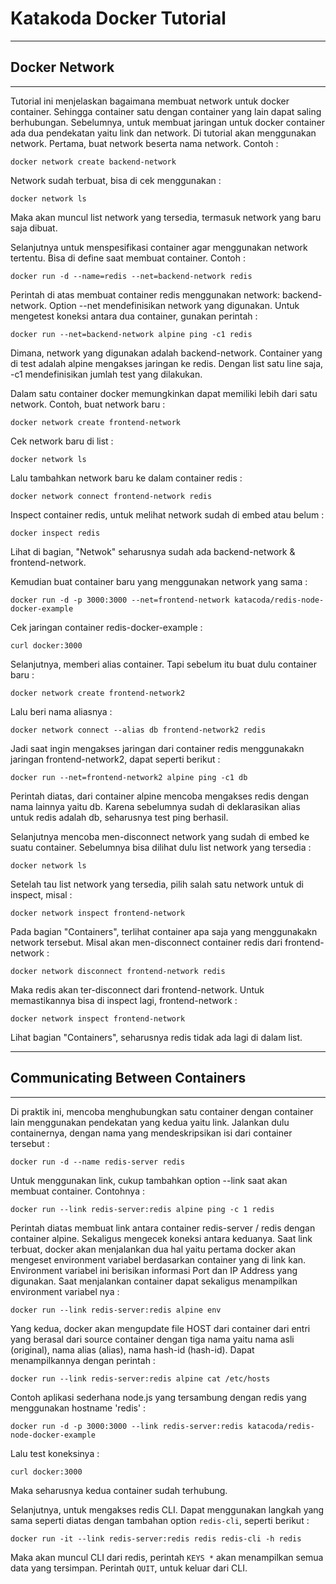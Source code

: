 # Katakoda Docker Tutorial
___

## Docker Network
___

Tutorial ini menjelaskan bagaimana membuat network untuk docker container. Sehingga container satu dengan container yang lain dapat
saling berhubungan. Sebelumnya, untuk membuat jaringan untuk docker container ada dua pendekatan yaitu link dan network. Di tutorial
akan menggunakan network.
Pertama, buat network beserta nama network. Contoh :
```
docker network create backend-network
```
Network sudah terbuat, bisa di cek menggunakan :
```
docker network ls
```
Maka akan muncul list network yang tersedia, termasuk network yang baru saja dibuat.

Selanjutnya untuk menspesifikasi container agar menggunakan network tertentu. Bisa di define saat membuat container. Contoh :
```
docker run -d --name=redis --net=backend-network redis
```
Perintah di atas membuat container redis menggunakan network: backend-network. Option --net mendefinisikan network yang digunakan.
Untuk mengetest koneksi antara dua container, gunakan perintah :
```
docker run --net=backend-network alpine ping -c1 redis
```
Dimana, network yang digunakan adalah backend-network. Container yang di test adalah alpine mengakses jaringan ke redis. Dengan
list satu line saja, -c1 mendefinisikan jumlah test yang dilakukan.

Dalam satu container docker memungkinkan dapat memiliki lebih dari satu network. Contoh, buat network baru :
```
docker network create frontend-network
```
Cek network baru di list :
```
docker network ls
```
Lalu tambahkan network baru ke dalam container redis :
```
docker network connect frontend-network redis
```

Inspect container redis, untuk melihat network sudah di embed atau belum :
```
docker inspect redis
```
Lihat di bagian, "Netwok" seharusnya sudah ada backend-network & frontend-network.

Kemudian buat container baru yang menggunakan network yang sama :
```
docker run -d -p 3000:3000 --net=frontend-network katacoda/redis-node-docker-example
```

Cek jaringan container redis-docker-example :
```
curl docker:3000
```

Selanjutnya, memberi alias container. Tapi sebelum  itu buat dulu container baru :
```
docker network create frontend-network2
```
Lalu beri nama aliasnya :
```
docker network connect --alias db frontend-network2 redis
```
Jadi saat ingin mengakses jaringan dari container redis menggunakakn jaringan frontend-network2, dapat seperti berikut :
```
docker run --net=frontend-network2 alpine ping -c1 db
```
Perintah diatas, dari container alpine mencoba mengakses redis dengan nama lainnya yaitu db. Karena sebelumnya sudah di deklarasikan alias untuk redis adalah db, seharusnya test ping berhasil.

Selanjutnya mencoba men-disconnect network yang sudah di embed ke suatu container.
Sebelumnya bisa dilihat dulu list network yang tersedia :
```
docker network ls
```
Setelah tau list network yang tersedia, pilih salah satu network untuk di inspect, misal :
```
docker network inspect frontend-network 
```
Pada bagian "Containers", terlihat container apa saja yang menggunakakn network tersebut. Misal akan men-disconnect container 
redis dari frontend-network :
```
docker network disconnect frontend-network redis
```
Maka redis akan ter-disconnect dari frontend-network. Untuk memastikannya bisa di inspect lagi, frontend-network :
```
docker network inspect frontend-network
```
Lihat bagian "Containers", seharusnya redis tidak ada lagi di dalam list.
___

## Communicating Between Containers
___

Di praktik ini, mencoba menghubungkan satu container dengan container lain menggunakan pendekatan yang kedua yaitu link. Jalankan dulu containernya, dengan nama yang mendeskripsikan isi dari container tersebut :
```
docker run -d --name redis-server redis
```
Untuk menggunakan link, cukup tambahkan option --link saat akan membuat container. Contohnya :
```
docker run --link redis-server:redis alpine ping -c 1 redis
```
Perintah diatas membuat link antara container redis-server / redis dengan container alpine. Sekaligus mengecek koneksi antara keduanya.
Saat link terbuat, docker akan menjalankan dua hal yaitu pertama docker akan mengeset environment variabel berdasarkan container yang di link kan. Environment variabel ini berisikan informasi Port dan IP Address yang digunakan. Saat menjalankan container dapat sekaligus menampilkan environment variabel nya :
```
docker run --link redis-server:redis alpine env
```
Yang kedua, docker akan mengupdate file HOST dari container dari entri yang berasal dari source container dengan tiga nama
yaitu nama asli (original), nama alias (alias), nama hash-id (hash-id). Dapat menampilkannya dengan perintah :
```
docker run --link redis-server:redis alpine cat /etc/hosts
```

Contoh aplikasi sederhana node.js yang tersambung dengan redis yang menggunakan hostname 'redis' :
```
docker run -d -p 3000:3000 --link redis-server:redis katacoda/redis-node-docker-example
```
Lalu test koneksinya :
```
curl docker:3000
```
Maka seharusnya kedua container sudah terhubung.

Selanjutnya, untuk mengakses redis CLI. Dapat menggunakan langkah yang sama seperti diatas dengan tambahan option `redis-cli`, seperti berikut :
```
docker run -it --link redis-server:redis redis redis-cli -h redis
```
Maka akan muncul CLI dari redis, perintah `KEYS *` akan menampilkan semua data yang tersimpan. Perintah `QUIT`, untuk keluar dari CLI.
